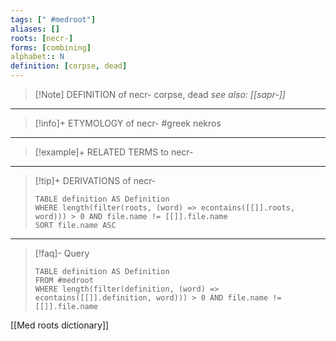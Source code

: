 ```yaml
---
tags: [" #medroot"]
aliases: []
roots: [necr-]
forms: [combining]
alphabet:: N
definition: [corpse, dead]
---
```

>[!Note] DEFINITION of necr-
>corpse, dead
>*see also: [[sapr-]]*
_____
>[!info]+ ETYMOLOGY of necr-
>#greek nekros
_____
>[!example]+ RELATED TERMS to necr-
>
_____
>[!tip]+ DERIVATIONS of necr-
>```dataview
>TABLE definition AS Definition 
>WHERE length(filter(roots, (word) => econtains([[]].roots, word))) > 0 AND file.name != [[]].file.name
>SORT file.name ASC
>```
___
>[!faq]- Query
>```dataview
>TABLE definition AS Definition
>FROM #medroot
>WHERE length(filter(definition, (word) => econtains([[]].definition, word))) > 0 AND file.name != [[]].file.name
>```

[[Med roots dictionary]]
